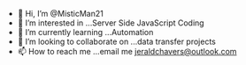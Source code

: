 - 👋 Hi, I’m @MisticMan21
- 👀 I’m interested in ...Server Side JavaScript Coding
- 🌱 I’m currently learning ...Automation
- 💞️ I’m looking to collaborate on ...data transfer projects
- 📫 How to reach me ...email me jeraldchavers@outlook.com

<!---
MisticMan21/MisticMan21 is a ✨ special ✨ repository because its `README.md` (this file) appears on your GitHub profile.
You can click the Preview link to take a look at your changes.
--->
